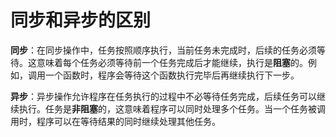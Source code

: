 # 同步和异步的区别

**同步**：在同步操作中，任务按照顺序执行，当前任务未完成时，后续的任务必须等待。这意味着每个任务必须等待前一个任务完成后才能继续，执行是**阻塞**的。例如，调用一个函数时，程序会等待这个函数执行完毕后再继续执行下一步。


**异步**：异步操作允许程序在任务执行的过程中不必等待任务完成，后续任务可以继续执行。任务是**非阻塞**的，这意味着程序可以同时处理多个任务。当一个任务被调用时，程序可以在等待结果的同时继续处理其他任务。

